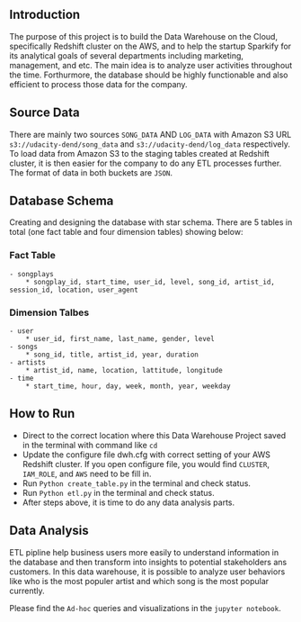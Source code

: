 
## Introduction
The purpose of this project is to build the Data Warehouse on the Cloud,
specifically Redshift cluster on the AWS, and to help the startup Sparkify for its
analytical goals of several departments including marketing, management, and etc.
The main idea is to analyze user activities throughout the time. Forthurmore, the
database should be highly functionable and also efficient to process those data
for the company.

## Source Data
There are mainly two sources `SONG_DATA` AND `LOG_DATA` with Amazon S3 URL
`s3://udacity-dend/song_data` and `s3://udacity-dend/log_data` respectively. To load
data from Amazon S3 to the staging tables created at Redshift cluster, it is then
easier for the company to do any ETL processes further. The format of data in both
buckets are `JSON`.

## Database Schema
Creating and designing the database with star schema. There are 5 tables in total (one fact
table and four dimension tables) showing below:
### Fact Table
    - songplays
        * songplay_id, start_time, user_id, level, song_id, artist_id, session_id, location, user_agent
### Dimension Talbes
    - user
        * user_id, first_name, last_name, gender, level
    - songs
        * song_id, title, artist_id, year, duration
    - artists
        * artist_id, name, location, lattitude, longitude
    - time
        * start_time, hour, day, week, month, year, weekday

## How to Run
- Direct to the correct location where this Data Warehouse Project saved in the terminal
with command like `cd`
- Update the configure file dwh.cfg with correct setting of your AWS Redshift cluster.
If you open configure file, you would find `CLUSTER`, `IAM_ROLE`, and `AWS` need to be fill in.
- Run `Python create_table.py` in the terminal and check status.
- Run `Python etl.py` in the terminal and check status.
- After steps above, it is time to do any data analysis parts.

## Data Analysis
ETL pipline help business users more easily to understand information in the database and then
transform into insights to potential stakeholders ans customers. In this data warehouse, it is
possible to analyze user behaviors like who is the most populer artist and which song is
the most popular currently.

Please find the `Ad-hoc` queries and visualizations in the `jupyter notebook`.

